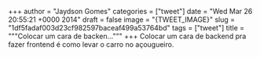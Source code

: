 
+++
author = "Jaydson Gomes"
categories = ["tweet"]
date = "Wed Mar 26 20:55:21 +0000 2014"
draft = false
image = "{TWEET_IMAGE}"
slug = "1df5fadaf003d23cf982597baceaf499a53764bd"
tags = ["tweet"]
title = """Colocar um cara de backen..."""
+++
Colocar um cara de backend pra fazer frontend é como levar o carro no açougueiro.
